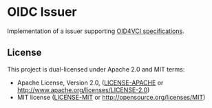 # OIDC Issuer

Implementation of a issuer supporting [OID4VCI specifications](https://openid.net/specs/openid-4-verifiable-credential-issuance-1_0.html).

## License

This project is dual-licensed under Apache 2.0 and MIT terms:

- Apache License, Version 2.0, ([LICENSE-APACHE](LICENSE-APACHE) or http://www.apache.org/licenses/LICENSE-2.0)
- MIT license ([LICENSE-MIT](LICENSE-MIT) or http://opensource.org/licenses/MIT)
